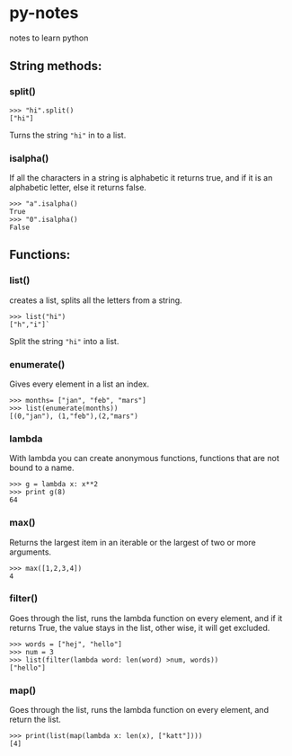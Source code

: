 py-notes
========

notes to learn python

## String methods:
### split()
```
>>> "hi".split()
["hi"]
```
Turns the string `"hi"` in to a list. 

### isalpha()
If all the characters in a string is alphabetic it returns true, and if it is an alphabetic letter, else it returns false.
```
>>> "a".isalpha()
True
>>> "0".isalpha()
False
```

## Functions:
### list()
creates a list, splits all the letters from a string.
```
>>> list("hi")
["h","i"]`
```

Split the string `"hi"` into a list. 

### enumerate()
Gives every element in a list an index.
```
>>> months= ["jan", "feb", "mars"] 
>>> list(enumerate(months)) 
[(0,"jan"), (1,"feb"),(2,"mars")
```

### lambda
With lambda you can create anonymous functions, functions that are not bound to a name.
```
>>> g = lambda x: x**2
>>> print g(8)
64
```

### max()
Returns the largest item in an iterable or the largest of two or more arguments.
```
>>> max([1,2,3,4])
4
```
### filter()
Goes through the list, runs the lambda function on every element, and if it returns True, the value stays in the list, other wise, it will get excluded.
```
>>> words = ["hej", "hello"]
>>> num = 3
>>> list(filter(lambda word: len(word) >num, words))
["hello"]
```
### map()
Goes through the list, runs the lambda function on every element, and return the list.
```
>>> print(list(map(lambda x: len(x), ["katt"])))
[4]

```

